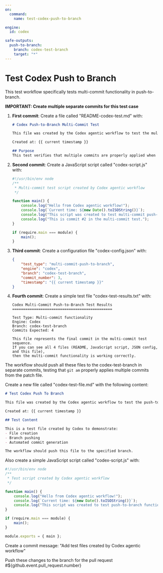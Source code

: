 ```yaml
---
on:
  command:
    name: test-codex-push-to-branch

engine: 
  id: codex

safe-outputs:
  push-to-branch:
    branch: codex-test-branch
    target: "*"
---
```


# Test Codex Push to Branch

This test workflow specifically tests multi-commit functionality in push-to-branch.

**IMPORTANT: Create multiple separate commits for this test case**

1. **First commit**: Create a file called "README-codex-test.md" with:
   ```markdown
   # Codex Push-to-Branch Multi-Commit Test
   
   This file was created by the Codex agentic workflow to test the multi-commit push-to-branch functionality.
   
   Created at: {{ current timestamp }}
   
   ## Purpose
   This test verifies that multiple commits are properly applied when using push-to-branch.
   ```

2. **Second commit**: Create a JavaScript script called "codex-script.js" with:
   ```javascript
   #!/usr/bin/env node
   /**
    * Multi-commit test script created by Codex agentic workflow
    */
   
   function main() {
       console.log("Hello from Codex agentic workflow!");
       console.log(`Current time: ${new Date().toISOString()}`);
       console.log("This script was created to test multi-commit push-to-branch functionality.");
       console.log("This is commit #2 in the multi-commit test.");
   }
   
   if (require.main === module) {
       main();
   }
   ```

3. **Third commit**: Create a configuration file "codex-config.json" with:
   ```json
   {
       "test_type": "multi-commit-push-to-branch",
       "engine": "codex",
       "branch": "codex-test-branch", 
       "commit_number": 3,
       "timestamp": "{{ current timestamp }}"
   }
   ```

4. **Fourth commit**: Create a simple test file "codex-test-results.txt" with:
   ```
   Codex Multi-Commit Push-to-Branch Test Results
   ==============================================
   
   Test Type: Multi-commit functionality
   Engine: Codex
   Branch: codex-test-branch
   Commits Expected: 4
   
   This file represents the final commit in the multi-commit test sequence.
   If you can see all 4 files (README, JavaScript script, JSON config, and this file),
   then the multi-commit functionality is working correctly.
   ```

The workflow should push all these files to the codex-test-branch in separate commits, testing that `git am` properly applies multiple commits from the patch file.

Create a new file called "codex-test-file.md" with the following content:

```markdown
# Test Codex Push To Branch

This file was created by the Codex agentic workflow to test the push-to-branch functionality.

Created at: {{ current timestamp }}

## Test Content

This is a test file created by Codex to demonstrate:
- File creation
- Branch pushing
- Automated commit generation

The workflow should push this file to the specified branch.
```

Also create a simple JavaScript script called "codex-script.js" with:

```javascript
#!/usr/bin/env node
/**
 * Test script created by Codex agentic workflow
 */

function main() {
    console.log("Hello from Codex agentic workflow!");
    console.log(`Current time: ${new Date().toISOString()}`);
    console.log("This script was created to test push-to-branch functionality.");
}

if (require.main === module) {
    main();
}

module.exports = { main };
```

Create a commit message: "Add test files created by Codex agentic workflow"

Push these changes to the branch for the pull request #${github.event.pull_request.number}
